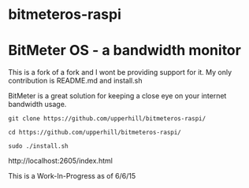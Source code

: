 # bitmeteros-raspi
BitMeter OS - a bandwidth monitor 
====================================================

This is a fork of a fork and I wont be providing support for it. My only contribution is README.md and install.sh

BitMeter is a great solution for keeping a close eye on your internet bandwidth usage.


```shell
git clone https://github.com/upperhill/bitmeteros-raspi/

cd https://github.com/upperhill/bitmeteros-raspi/

sudo ./install.sh

```
http://localhost:2605/index.html


This is a Work-In-Progress as of 6/6/15
